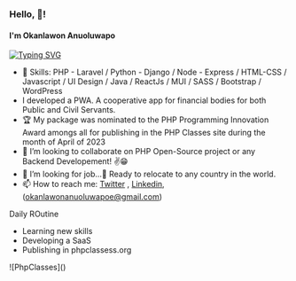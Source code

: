### Hello, 👋!

#### I'm Okanlawon Anuoluwapo
 
[![Typing SVG](https://readme-typing-svg.herokuapp.com/?lines=Welcome+to+my+Github+Profile;I'm+a+FullStack+Sofware+Engineer;Experience+Software+Developer;with+more+than+5+years+work+experience;Always+learning+new+things+😃)](https://git.io/typing-svg)


- 🌱 Skills: PHP - Laravel / Python - Django / Node - Express / HTML-CSS / Javascript / UI Design / Java / ReactJs / MUI / SASS / Bootstrap / WordPress 
- I developed a PWA. A cooperative app for financial bodies for both Public and Civil Servants. 
- 🏆 My package was nominated to the PHP Programming Innovation Award amongs all for publishing in the PHP Classes site during the month of April of 2023
- 👯 I’m looking to collaborate on PHP Open-Source project or any Backend Developement! ✌😁
- 🤔 I’m looking for job...🙏 Ready to relocate to any country in the world.
- 📫 How to reach me: [Twitter](https://twitter/tunsabaze) , [Linkedin](https://www.linkedin.com/in/anuoluwapo-okanlawon-30a27b1b5/),  (okanlawonanuoluwapoe@gmail.com) 

Daily ROutine
- Learning new skills
- Developing a SaaS
- Publishing in phpclassess.org

![PhpClasses](<script src="https://www.phpclasses.org/browse/package/12835/format/badge.js"> </script>)




